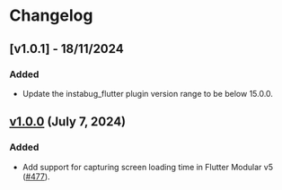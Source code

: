 # Changelog

## [v1.0.1] - 18/11/2024

### Added

- Update the instabug_flutter plugin version range to be below 15.0.0.

## [v1.0.0](https://github.com/Instabug/instabug_flutter_modular/commits/v1.0.0/) (July 7, 2024)

### Added

- Add support for capturing screen loading time in Flutter Modular v5 ([#477](https://github.com/Instabug/Instabug-Flutter/pull/477)).
